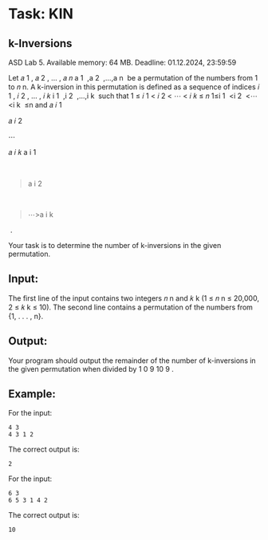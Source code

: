 # Task: KIN
## k-Inversions
ASD Lab 5. Available memory: 64 MB. Deadline: 01.12.2024, 23:59:59

Let 
𝑎
1
,
𝑎
2
,
…
,
𝑎
𝑛
a 
1
​
 ,a 
2
​
 ,…,a 
n
​
  be a permutation of the numbers from 1 to 
𝑛
n. A k-inversion in this permutation is defined as a sequence of indices 
𝑖
1
,
𝑖
2
,
…
,
𝑖
𝑘
i 
1
​
 ,i 
2
​
 ,…,i 
k
​
  such that 
1
≤
𝑖
1
<
𝑖
2
<
⋯
<
𝑖
𝑘
≤
𝑛
1≤i 
1
​
 <i 
2
​
 <⋯<i 
k
​
 ≤n and 
𝑎
𝑖
1
>
𝑎
𝑖
2
>
⋯
>
𝑎
𝑖
𝑘
a 
i 
1
​
 
​
 >a 
i 
2
​
 
​
 >⋯>a 
i 
k
​
 
​
 .

Your task is to determine the number of k-inversions in the given permutation.

## Input:

The first line of the input contains two integers 
𝑛
n and 
𝑘
k (1 ≤ 
𝑛
n ≤ 20,000, 2 ≤ 
𝑘
k ≤ 10). The second line contains a permutation of the numbers from {1, . . . , n}.

## Output:

Your program should output the remainder of the number of k-inversions in the given permutation when divided by 
1
0
9
10 
9
 .

## Example:

For the input:

```
4 3
4 3 1 2
```

The correct output is:

```
2
```

For the input:

```
6 3
6 5 3 1 4 2
```

The correct output is:

```
10
```